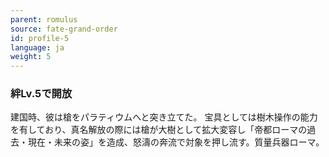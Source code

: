 ```yaml
---
parent: romulus
source: fate-grand-order
id: profile-5
language: ja
weight: 5
---
```


### 絆Lv.5で開放

建国時、彼は槍をパラティウムへと突き立てた。
宝具としては樹木操作の能力を有しており、真名解放の際には槍が大樹として拡大変容し「帝都ローマの過去・現在・未来の姿」を造成、怒濤の奔流で対象を押し流す。質量兵器ローマ。
